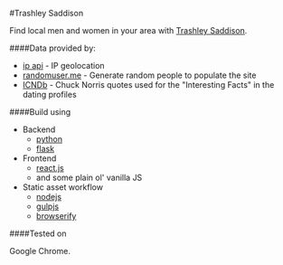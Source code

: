 #Trashley Saddison

Find local men and women in your area with [Trashley Saddison](http://trashleysaddison.herokuapp.com/).

####Data provided by:

* [ip api](http://ip-api.com) - IP geolocation
* [randomuser.me](https://randomuser.me/) - Generate random people to populate the site
* [ICNDb](icndb.com) - Chuck Norris quotes used for the "Interesting Facts" in the dating profiles

####Build using

* Backend
    * [python](https://www.python.org/)
    * [flask](http://flask.pocoo.org/)
* Frontend
    * [react.js](http://facebook.github.io/react/)
    * and some plain ol' vanilla JS
* Static asset workflow
    * [nodejs](https://nodejs.org/)
    * [gulpjs](http://gulpjs.com/)
    * [browserify](http://browserify.org/)


####Tested on

Google Chrome.
